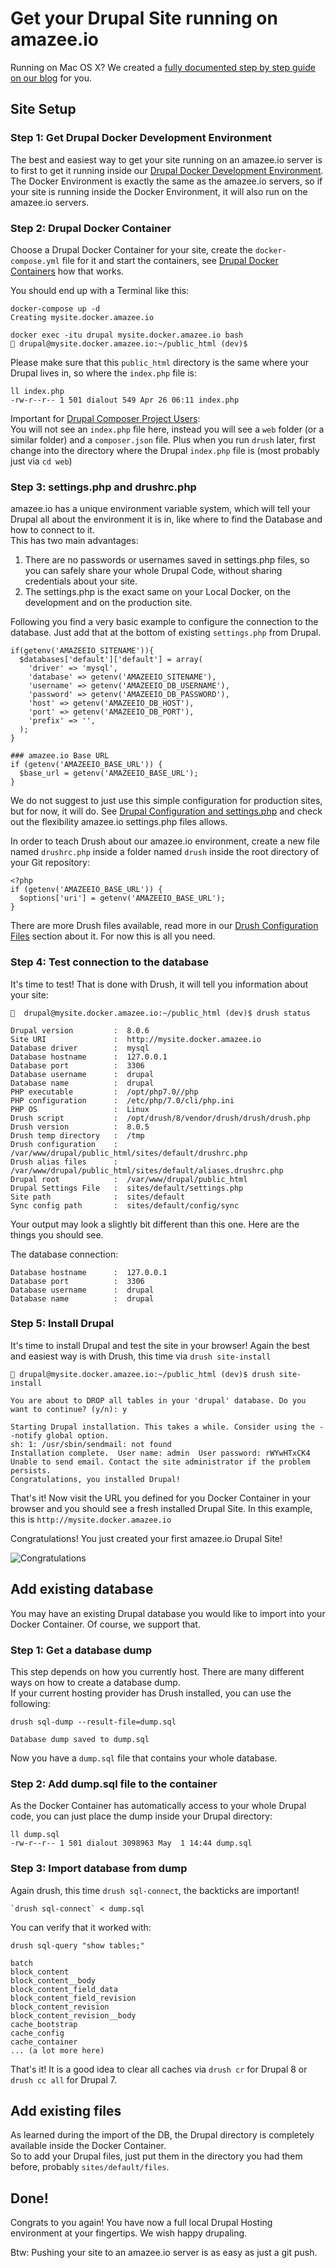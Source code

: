 # Get your Drupal Site running on amazee.io

<!-- toc -->

Running on Mac OS X? We created a [fully documented step by step guide on our blog](https://stories.amazee.io/easy-local-drupal-development-on-os-x-a01a343f99e3) for you.

## Site Setup

### Step 1: Get Drupal Docker Development Environment

The best and easiest way to get your site running on an amazee.io server is to first to get it running inside our [Drupal Docker Development Environment](../local_docker_development/local_docker_development.md). The Docker Environment is exactly the same as the amazee.io servers, so if your site is running inside the Docker Environment, it will also run on the amazee.io servers.

### Step 2: Drupal Docker Container

Choose a Drupal Docker Container for your site, create the `docker-compose.yml` file for it and start the containers, see [Drupal Docker Containers](../local_docker_development/drupal_site_containers.md) how that works.

You should end up with a Terminal like this:

    docker-compose up -d
    Creating mysite.docker.amazee.io

    docker exec -itu drupal mysite.docker.amazee.io bash
    🔨 drupal@mysite.docker.amazee.io:~/public_html (dev)$

Please make sure that this `public_html` directory is the same where your Drupal lives in, so where the `index.php` file is:

    ll index.php
    -rw-r--r-- 1 501 dialout 549 Apr 26 06:11 index.php


Important for [Drupal Composer Project Users](https://github.com/drupal-composer/drupal-project):  
You will not see an `index.php` file here, instead you will see a `web` folder (or a similar folder) and a `composer.json` file. Plus when you run `drush` later, first change into the directory where the Drupal `index.php` file is (most probably just via `cd web`)

### Step 3: settings.php and drushrc.php

amazee.io has a unique environment variable system, which will tell your Drupal all about the environment it is in, like where to find the Database and how to connect to it.  
This has two main advantages:
1. There are no passwords or usernames saved in settings.php files, so you can safely share your whole Drupal Code, without sharing credentials about your site.
2. The settings.php is the exact same on your Local Docker, on the development and on the production site. 

Following you find a very basic example to configure the connection to the database. Just add that at the bottom of existing `settings.php` from Drupal.

```
if(getenv('AMAZEEIO_SITENAME')){
  $databases['default']['default'] = array(
    'driver' => 'mysql',
    'database' => getenv('AMAZEEIO_SITENAME'),
    'username' => getenv('AMAZEEIO_DB_USERNAME'),
    'password' => getenv('AMAZEEIO_DB_PASSWORD'),
    'host' => getenv('AMAZEEIO_DB_HOST'),
    'port' => getenv('AMAZEEIO_DB_PORT'),
    'prefix' => '',
  );
}

### amazee.io Base URL
if (getenv('AMAZEEIO_BASE_URL')) {
  $base_url = getenv('AMAZEEIO_BASE_URL');
}
```

We do not suggest to just use this simple configuration for production sites, but for now, it will do. See [Drupal Configuration and settings.php](../drupal/settingsphpfiles.md) and check out the flexibility amazee.io settings.php files allows. 

In order to teach Drush about our amazee.io environment, create a new file named `drushrc.php` inside a folder named `drush` inside the root directory of your Git repository:

```
<?php
if (getenv('AMAZEEIO_BASE_URL')) {
  $options['uri'] = getenv('AMAZEEIO_BASE_URL');
}
```

There are more Drush files available, read more in our [Drush Configuration Files](../drupal/drush-configuration-files.md) section about it. For now this is all you need.

### Step 4: Test connection to the database

It's time to test! That is done with Drush, it will tell you information about your site:

    🔨  drupal@mysite.docker.amazee.io:~/public_html (dev)$ drush status

    Drupal version         :  8.0.6
    Site URI               :  http://mysite.docker.amazee.io
    Database driver        :  mysql
    Database hostname      :  127.0.0.1
    Database port          :  3306
    Database username      :  drupal
    Database name          :  drupal
    PHP executable         :  /opt/php7.0//php
    PHP configuration      :  /etc/php/7.0/cli/php.ini
    PHP OS                 :  Linux
    Drush script           :  /opt/drush/8/vendor/drush/drush/drush.php
    Drush version          :  8.0.5
    Drush temp directory   :  /tmp
    Drush configuration    :  /var/www/drupal/public_html/sites/default/drushrc.php
    Drush alias files      :  /var/www/drupal/public_html/sites/default/aliases.drushrc.php
    Drupal root            :  /var/www/drupal/public_html
    Drupal Settings File   :  sites/default/settings.php
    Site path              :  sites/default
    Sync config path       :  sites/default/config/sync

Your output may look a slightly bit different than this one. Here are the things you should see.

The database connection:

    Database hostname      :  127.0.0.1
    Database port          :  3306
    Database username      :  drupal
    Database name          :  drupal


### Step 5: Install Drupal

It's time to install Drupal and test the site in your browser! Again the best and easiest way is with Drush, this time via `drush site-install`

    🔨 drupal@mysite.docker.amazee.io:~/public_html (dev)$ drush site-install

    You are about to DROP all tables in your 'drupal' database. Do you want to continue? (y/n): y

    Starting Drupal installation. This takes a while. Consider using the --notify global option.
    sh: 1: /usr/sbin/sendmail: not found
    Installation complete.  User name: admin  User password: rWYwHTxCK4
    Unable to send email. Contact the site administrator if the problem persists.
    Congratulations, you installed Drupal!

That's it! Now visit the URL you defined for you Docker Container in your browser and you should see a fresh installed Drupal Site. In this example, this is `http://mysite.docker.amazee.io`

Congratulations! You just created your first amazee.io Drupal Site!

![Congratulations](congratulations.gif)

## Add existing database

You may have an existing Drupal database you would like to import into your Docker Container. Of course, we support that.

### Step 1: Get a database dump

This step depends on how you currently host. There are many different ways on how to create a database dump.  
If your current hosting provider has Drush installed, you can use the following:

    drush sql-dump --result-file=dump.sql

    Database dump saved to dump.sql

Now you have a `dump.sql` file that contains your whole database.

### Step 2: Add dump.sql file to the container

As the Docker Container has automatically access to your whole Drupal code, you can just place the dump inside your Drupal directory:

    ll dump.sql
    -rw-r--r-- 1 501 dialout 3098963 May  1 14:44 dump.sql

### Step 3: Import database from dump

Again drush, this time `drush sql-connect`, the backticks are important!

    `drush sql-connect` < dump.sql

You can verify that it worked with:

    drush sql-query "show tables;"

    batch
    block_content
    block_content__body
    block_content_field_data
    block_content_field_revision
    block_content_revision
    block_content_revision__body
    cache_bootstrap
    cache_config
    cache_container
    ... (a lot more here)

That's it! It is a good idea to clear all caches via `drush cr` for Drupal 8 or `drush cc all` for Drupal 7.


## Add existing files

As learned during the import of the DB, the Drupal directory is completely available inside the Docker Container.  
So to add your Drupal files, just put them in the directory you had them before, probably `sites/default/files`.

## Done!

Congrats to you again! You have now a full local Drupal Hosting environment at your fingertips. We wish happy drupaling.

Btw: Pushing your site to an amazee.io server is as easy as just a git push.

